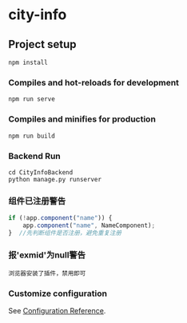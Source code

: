 # city-info

## Project setup
```
npm install
```

### Compiles and hot-reloads for development
```
npm run serve
```

### Compiles and minifies for production
```
npm run build
```

### Backend Run
```
cd CityInfoBackend
python manage.py runserver
```

### 组件已注册警告
```js
if (!app.component("name")) {
    app.component("name", NameComponent);
}  //先判断组件是否注册，避免重复注册
```

### 报'exmid'为null警告
```
浏览器安装了插件，禁用即可
```


### Customize configuration
See [Configuration Reference](https://cli.vuejs.org/config/).
